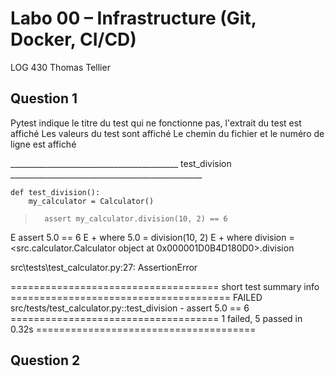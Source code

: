 # Labo 00 – Infrastructure (Git, Docker, CI/CD)
LOG 430 Thomas Tellier

## Question 1

Pytest indique le titre du test qui ne fonctionne pas, 
l'extrait du test est affiché
Les valeurs du test sont affiché
Le chemin du fichier et le numéro de ligne est affiché

__________________________________________ test_division ________________________________________________

    def test_division():
        my_calculator = Calculator()
>       assert my_calculator.division(10, 2) == 6
E       assert 5.0 == 6
E        +  where 5.0 = division(10, 2)
E        +    where division = <src.calculator.Calculator object at 0x000001D0B4D180D0>.division

src\tests\test_calculator.py:27: AssertionError

==================================== short test summary info ======================================
FAILED src/tests/test_calculator.py::test_division - assert 5.0 == 6
==================================== 1 failed, 5 passed in 0.32s ======================================


## Question 2
